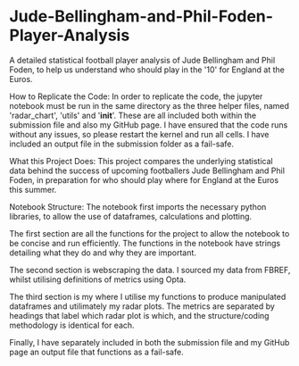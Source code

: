 # Jude-Bellingham-and-Phil-Foden-Player-Analysis
A detailed statistical football player analysis of Jude Bellingham and Phil Foden, to help us understand who should play in the '10' for England at the Euros.

How to Replicate the Code:
In order to replicate the code, the jupyter notebook must be run in the same directory as the three helper files, named 'radar_chart', 'utils' and '__init__'. These are all included both within the submission file and also my GitHub page.
I have ensured that the code runs without any issues, so please restart the kernel and run all cells.
I have included an output file in the submission folder as a fail-safe.

What this Project Does:
This project compares the underlying statistical data behind the success of upcoming footballers Jude Bellingham and Phil Foden, in preparation for who should play where for England at the Euros this summer.

Notebook Structure:
The notebook first imports the necessary python libraries, to allow the use of dataframes, calculations and plotting.

The first section are all the functions for the project to allow the notebook to be concise and run efficiently. 
The functions in the notebook have strings detailing what they do and why they are important.

The second section is webscraping the data. I sourced my data from FBREF, whilst utilising definitions of metrics using Opta.

The third section is my where I utilise my functions to produce manipulated dataframes and utilimately my radar plots. 
The metrics are separated by headings that label which radar plot is which, and the structure/coding methodology is identical for each.

Finally, I have separately included in both the submission file and my GitHub page an output file that functions as a fail-safe.










